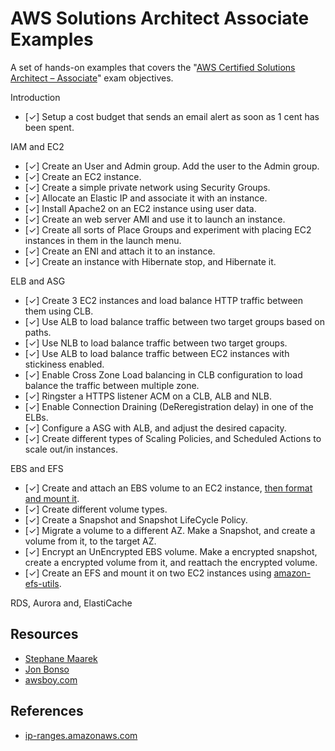 # AWS Solutions Architect Associate Examples

A set of hands-on examples that covers the "[AWS Certified Solutions Architect – Associate](https://aws.amazon.com/certification/certified-solutions-architect-associate/)" exam objectives.

Introduction

- [✓] Setup a cost budget that sends an email alert as soon as 1 cent has been spent.

IAM and EC2

- [✓] Create an User and Admin group. Add the user to the Admin group.
- [✓] Create an EC2 instance.
- [✓] Create a simple private network using Security Groups.
- [✓] Allocate an Elastic IP and associate it with an instance.
- [✓] Install Apache2 on an EC2 instance using user data.
- [✓] Create an web server AMI and use it to launch an instance.
- [✓] Create all sorts of Place Groups and experiment with placing EC2 instances in them in the launch menu.
- [✓] Create an ENI and attach it to an instance.
- [✓] Create an instance with Hibernate stop, and Hibernate it.

ELB and ASG

- [✓] Create 3 EC2 instances and load balance HTTP traffic between them using CLB.
- [✓] Use ALB to load balance traffic between two target groups based on paths.
- [✓] Use NLB to load balance traffic between two target groups.
- [✓] Use ALB to load balance traffic between EC2 instances with stickiness enabled.
- [✓] Enable Cross Zone Load balancing in CLB configuration to load balance the traffic between multiple zone.
- [✓] Ringster a HTTPS listener ACM on a CLB, ALB and NLB.
- [✓] Enable Connection Draining (DeReregistration delay) in one of the ELBs.
- [✓] Configure a ASG with ALB, and adjust the desired capacity.
- [✓] Create different types of Scaling Policies, and Scheduled Actions to scale out/in instances.

EBS and EFS

- [✓] Create and attach an EBS volume to an EC2 instance, [then format and mount it](https://docs.aws.amazon.com/AWSEC2/latest/UserGuide/ebs-using-volumes.html).
- [✓] Create different volume types.
- [✓] Create a Snapshot and Snapshot LifeCycle Policy.
- [✓] Migrate a volume to a different AZ. Make a Snapshot, and create a volume from it, to the target AZ.
- [✓] Encrypt an UnEncrypted EBS volume. Make a encrypted snapshot, create a encrypted volume from it, and reattach the encrypted volume.
- [✓] Create an EFS and mount it on two EC2 instances using [amazon-efs-utils](https://docs.aws.amazon.com/efs/latest/ug/installing-amazon-efs-utils.html).

RDS, Aurora and, ElastiCache

## Resources

- [Stephane Maarek](https://www.udemy.com/course/aws-certified-solutions-architect-associate-saa-c02/)
- [Jon Bonso](https://www.udemy.com/course/aws-certified-solutions-architect-associate-amazon-practice-exams-saa-c03/)
- [awsboy.com](https://www.awsboy.com/aws-practice-exams/solutions-architect-associate/)

## References

- [ip-ranges.amazonaws.com](https://ip-ranges.amazonaws.com/ip-ranges.json)
